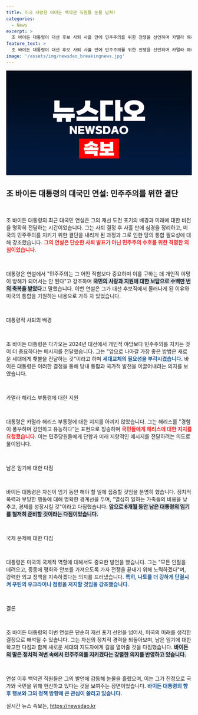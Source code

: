 ```yaml
---
title: 미국 사랑한 바이든 백악관 직원들 눈물 넘쳐!
categories:
  - News
excerpt: >
  조 바이든 대통령이 대선 후보 사퇴 사흘 만에 민주주의를 위한 전쟁을 선언하며 카멀라 해리스를 지지한다고 밝혔다. 그는 개인적 야망보다 나라를 더 사랑한다고 강조하며, 새로운 세대에게 횃불을 전하겠다고 다짐했다.
feature_text: >
  조 바이든 대통령이 대선 후보 사퇴 사흘 만에 민주주의를 위한 전쟁을 선언하며 카멀라 해리스를 지지한다고 밝혔다. 그는 개인적 야망보다 나라를 더 사랑한다고 강조하며, 새로운 세대에게 횃불을 전하겠다고 다짐했다.
image: '/assets/img/newsdao_breakingnews.jpg'
---
```


<p><img src="/assets/img/newsdao_breakingnews.jpg" alt="implanttips 속보" /></p>

<h2 data-ke-size="size26">조 바이든 대통령의 대국민 연설: 민주주의를 위한 결단</h2>

<p data-ke-size="size16">&nbsp;</p>

<p>조 바이든 대통령의 최근 대국민 연설은 그의 재선 도전 포기의 배경과 미래에 대한 비전을 명확히 전달하는 시간이었습니다. 그는 사퇴 결정 후 사흘 만에 심경을 정리하고, 미국의 민주주의를 지키기 위한 결단을 내리게 된 과정과 그로 인한 당의 통합 필요성에 대해 강조했습니다. <b><span style="color: #ee2323;">그의 연설은 단순한 사퇴 발표가 아닌 민주주의 수호를 위한 격렬한 외침이었습니다.</span></b> </p>

<p data-ke-size="size16">&nbsp;</p>

<p>대통령은 연설에서 "민주주의는 그 어떤 직함보다 중요하며 이를 구하는 데 개인적 야망이 방해가 되어서는 안 된다"고 강조하며 <b><span style="background-color: #21538527;">국민의 사랑과 지원에 대한 보답으로 수백만 번의 축복을 받았다</span></b>고 말했습니다. 이번 연설은 그가 대선 후보직에서 물러나게 된 이유와 미국의 통합을 기원하는 내용으로 가득 차 있었습니다.</p>

<p data-ke-size="size16">&nbsp;</p>

<p>대통령직 사퇴의 배경</p>

<p data-ke-size="size16">&nbsp;</p>

<p>조 바이든 대통령은 다가오는 2024년 대선에서 개인적 야망보다 민주주의를 지키는 것이 더 중요하다는 메시지를 전달했습니다. 그는 "앞으로 나아갈 가장 좋은 방법은 새로운 세대에게 횃불을 전달하는 것"이라고 하며 <b><span style="color: #1a5490;">세대교체의 필요성을 부각시켰습니다.</span></b> 바이든 대통령은 이러한 결정을 통해 당내 통합과 국가적 발전을 이끌어내려는 의지를 보였습니다.</p>

<p data-ke-size="size16">&nbsp;</p>

<p>카멀라 해리스 부통령에 대한 지원</p>

<p data-ke-size="size16">&nbsp;</p>

<p>대통령은 카멀라 해리스 부통령에 대한 지지를 아끼지 않았습니다. 그는 해리스를 "경험이 풍부하며 강인하고 유능하다"는 표현으로 칭송하며 <b><span style="color: #ee2323;">국민들에게 해리스에 대한 지지를 요청했습니다.</span></b> 이는 민주당원들에게 단합과 미래 지향적인 메시지를 전달하려는 의도로 풀이됩니다.</p>

<p data-ke-size="size16">&nbsp;</p>

<p>남은 임기에 대한 다짐</p>

<p data-ke-size="size16">&nbsp;</p>

<p>바이든 대통령은 자신이 임기 동안 해야 할 일에 집중할 것임을 분명히 했습니다. 정치적 폭력과 부당한 행동에 대해 명확한 경계선을 두며, "열심히 일하는 가족들의 비용을 낮추고, 경제를 성장시킬 것"이라고 다짐했습니다. <b><span style="background-color: #21538527;">앞으로 6개월 동안 남은 대통령의 임기를 철저히 준비할 것이라는 다짐이었습니다.</span></b></p>

<p data-ke-size="size16">&nbsp;</p>

<p>국제 문제에 대한 다짐</p>

<p data-ke-size="size16">&nbsp;</p>

<p>대통령은 미국의 국제적 역할에 대해서도 중요한 발언을 했습니다. 그는 "모든 인질을 데려오고, 중동에 평화와 안보를 가져오도록 가자 전쟁을 끝내기 위해 노력하겠다"며, 강력한 외교 정책을 지속하겠다는 의지를 드러냈습니다. <b><span style="color: #1a5490;">특히, 나토를 더 강하게 단결시켜 푸틴의 우크라이나 점령을 저지할 것임을 강조했습니다.</span></b></p>

<p data-ke-size="size16">&nbsp;</p>

<p>결론</p>

<p data-ke-size="size16">&nbsp;</p>

<p>조 바이든 대통령의 이번 연설은 단순히 재선 포기 선언을 넘어서, 미국의 미래를 생각한 결정으로 해석될 수 있습니다. 그는 자신의 정치적 경력을 되돌아보며, 남은 임기에 대한 확고한 다짐과 함께 새로운 세대의 지도자에게 길을 열어줄 것을 다짐했습니다. <b><span style="background-color: #21538527;">바이든의 말은 정치적 격변 속에서 민주주의를 지키겠다는 강렬한 의지를 반영하고 있습니다.</span></b></p>

<p data-ke-size="size16">&nbsp;</p>

<p>연설 이후 백악관 직원들은 그의 발언에 감동해 눈물을 흘렸으며, 이는 그가 진정으로 국가와 국민을 위해 헌신하고 있다는 것을 보여주는 장면이었습니다. <b><span style="color: #1a5490;">바이든 대통령의 향후 행보와 그의 정책 방향에 큰 관심이 쏠리고 있습니다.</span></b></p>
실시간 뉴스 속보는, <a href="https://newsdao.kr" rel="dofollow">https://newsdao.kr</a>


